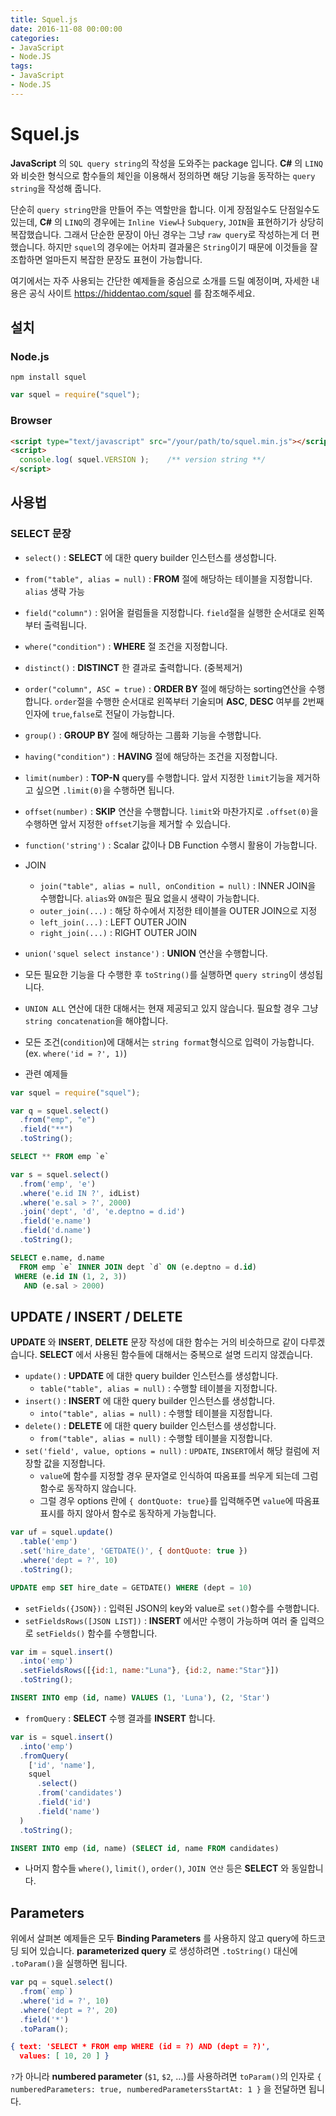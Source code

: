 ```yaml
---
title: Squel.js
date: 2016-11-08 00:00:00
categories:
- JavaScript
- Node.JS
tags:
- JavaScript
- Node.JS
---
```


# Squel.js

**JavaScript** 의 `SQL query string`의 작성을 도와주는 package 입니다.
**C#** 의 `LINQ`와 비슷한 형식으로 함수들의 체인을 이용해서 정의하면 해당 기능을 동작하는 `query string`을 작성해 줍니다.

단순히 `query string`만을 만들어 주는 역할만을 합니다.
이게 장점일수도 단점일수도 있는데, **C#** 의 `LINQ`의 경우에는 `Inline View`나 `Subquery`, `JOIN`을 표현하기가 상당히 복잡했습니다. 그래서 단순한 문장이 아닌 경우는 그냥 `raw query`로 작성하는게 더 편했습니다.
하지만 `squel`의 경우에는 어차피 결과물은 `String`이기 때문에 이것들을 잘 조합하면 얼마든지 복잡한 문장도 표현이 가능합니다.


여기에서는 자주 사용되는 간단한 예제들을 중심으로 소개를 드릴 예정이며,
자세한 내용은 공식 사이트 <https://hiddentao.com/squel> 를 참조해주세요.

## 설치

### Node.js

```Shell
npm install squel
```

```JavaScript
var squel = require("squel");
```

### Browser

```HTML
<script type="text/javascript" src="/your/path/to/squel.min.js"></script>
<script>
  console.log( squel.VERSION );    /** version string **/
</script>
```

## 사용법

### SELECT 문장

- `select()` : **SELECT** 에 대한 query builder 인스턴스를 생성합니다.
- `from("table", alias = null)` : **FROM** 절에 해당하는 테이블을 지정합니다. `alias` 생략 가능
- `field("column")` : 읽어올 컬럼들을 지정합니다. `field`절을 실행한 순서대로 왼쪽부터 출력됩니다.
- `where("condition")` : **WHERE** 절 조건을 지정합니다.
- `distinct()` : **DISTINCT** 한 결과로 출력합니다. (중복제거)
- `order("column", ASC = true)` : **ORDER BY** 절에 해당하는 sorting연산을 수행합니다. `order`절을 수행한 순서대로 왼쪽부터 기술되며 **ASC**, **DESC** 여부를 2번째 인자에 `true`,`false`로 전달이 가능합니다.
- `group()` : **GROUP BY** 절에 해당하는 그룹화 기능을 수행합니다.
- `having("condition")` : **HAVING** 절에 해당하는 조건을 지정합니다.
- `limit(number)` : **TOP-N** query를 수행합니다. 앞서 지정한 `limit`기능을 제거하고 싶으면 `.limit(0)`을 수행하면 됩니다.
- `offset(number)` : **SKIP** 연산을 수행합니다. `limit`와 마찬가지로 `.offset(0)`을 수행하면 앞서 지정한 `offset`기능을 제거할 수 있습니다.
- `function('string')` : Scalar 값이나 DB Function 수행시 활용이 가능합니다.
- JOIN
  - `join("table", alias = null, onCondition = null)` : INNER JOIN을 수행합니다. `alias`와 `ON절`은 필요 없을시 생략이 가능합니다.
  - `outer_join(...)` : 해당 하수에서 지정한 테이블을 OUTER JOIN으로 지정
  - `left_join(...)` : LEFT OUTER JOIN
  - `right_join(...)` : RIGHT OUTER JOIN
- `union('squel select instance')` : **UNION** 연산을 수행합니다.

- 모든 필요한 기능을 다 수행한 후 `toString()`를 실행하면 `query string`이 생성됩니다.

- `UNION ALL` 연산에 대한 대해서는 현재 제공되고 있지 않습니다. 필요할 경우 그냥 `string concatenation`을 해야합니다.

- 모든 조건(`condition`)에 대해서는 `string format`형식으로 입력이 가능합니다. (ex. `where('id = ?', 1)`)

- 관련 예제들

```JavaScript
var squel = require("squel");

var q = squel.select()
  .from("emp", "e")
  .field("**")
  .toString();
```

```SQL
SELECT ** FROM emp `e`
```

```JavaScript
var s = squel.select()
  .from('emp', 'e')
  .where('e.id IN ?', idList)
  .where('e.sal > ?', 2000)
  .join('dept', 'd', 'e.deptno = d.id')
  .field('e.name')
  .field('d.name')
  .toString();
```

```SQL
SELECT e.name, d.name  
  FROM emp `e` INNER JOIN dept `d` ON (e.deptno = d.id)  
 WHERE (e.id IN (1, 2, 3))  
   AND (e.sal > 2000)
```

## UPDATE / INSERT / DELETE

**UPDATE** 와 **INSERT**, **DELETE** 문장 작성에 대한 함수는 거의 비슷하므로 같이 다루겠습니다.
**SELECT** 에서 사용된 함수들에 대해서는 중복으로 설명 드리지 않겠습니다.

- `update()` : **UPDATE** 에 대한 query builder 인스턴스를 생성합니다.
  - `table("table", alias = null)` : 수행할 테이블을 지정합니다.
- `insert()` : **INSERT** 에 대한 query builder 인스턴스를 생성합니다.
  - `into("table", alias = null)` : 수행할 테이블을 지정합니다.
- `delete()` : **DELETE** 에 대한 query builder 인스턴스를 생성합니다.
  - `from("table", alias = null)` : 수행할 테이블을 지정합니다.
- `set('field', value, options = null)` : `UPDATE`, `INSERT`에서 해당 컬럼에 저장할 값을 지정합니다.
  - `value`에 함수를 지정할 경우 문자열로 인식하여 따옴표를 씌우게 되는데 그럼 함수로 동작하지 않습니다.
  - 그럴 경우 options 란에 `{ dontQuote: true}`를 입력해주면 `value`에 따옴표 표시를 하지 않아서 함수로 동작하게 가능합니다.

```JavaScript
var uf = squel.update()
  .table('emp')
  .set('hire_date', 'GETDATE()', { dontQuote: true })
  .where('dept = ?', 10)
  .toString();
```

```SQL
UPDATE emp SET hire_date = GETDATE() WHERE (dept = 10)
```

- `setFields({JSON})` : 입력된 JSON의 key와 value로 `set()`함수를 수행합니다.
- `setFieldsRows([JSON LIST])` : **INSERT** 에서만 수행이 가능하며 여러 줄 입력으로 `setFields()` 함수를 수행합니다.

```JavaScript
var im = squel.insert()
  .into('emp')
  .setFieldsRows([{id:1, name:"Luna"}, {id:2, name:"Star"}])
  .toString();
```

```SQL
INSERT INTO emp (id, name) VALUES (1, 'Luna'), (2, 'Star')
```

- `fromQuery` : **SELECT** 수행 결과를 **INSERT** 합니다.

```JavaScript
var is = squel.insert()
  .into('emp')
  .fromQuery(
    ['id', 'name'],
    squel
      .select()
      .from('candidates')
      .field('id')
      .field('name')
  )
  .toString();
```

```SQL
INSERT INTO emp (id, name) (SELECT id, name FROM candidates)
```



- 나머지 함수들 `where()`, `limit()`, `order()`, `JOIN 연산` 등은 **SELECT** 와 동일합니다.

## Parameters

위에서 살펴본 예제들은 모두 **Binding Parameters** 를 사용하지 않고 query에 하드코딩 되어 있습니다.
**parameterized query** 로 생성하려면 `.toString()` 대신에 `.toParam()`을 실행하면 됩니다.

```JavaScript
var pq = squel.select()
  .from(`emp`)
  .where('id = ?', 10)
  .where('dept = ?', 20)
  .field('*')
  .toParam();
```

```JSON
{ text: 'SELECT * FROM emp WHERE (id = ?) AND (dept = ?)',
  values: [ 10, 20 ] }
```

`?`가 아니라 **numbered parameter** (`$1`, `$2`, ...)를 사용하려면 `toParam()`의 인자로 `{ numberedParameters: true, numberedParametersStartAt: 1 }` 을 전달하면 됩니다.
